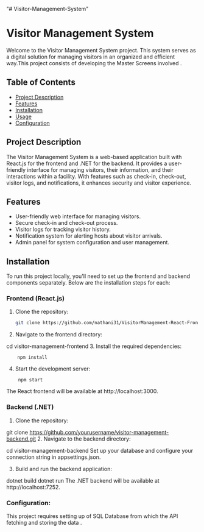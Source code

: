 "# Visitor-Management-System" 
# Visitor Management System

Welcome to the Visitor Management System project. This system serves as a digital solution for managing visitors in an organized and efficient way.This project consists of developing the Master Screens involved .

## Table of Contents

- [Project Description](#project-description)
- [Features](#features)
- [Installation](#installation)
- [Usage](#usage)
- [Configuration](#configuration)



## Project Description

The Visitor Management System is a web-based application built with React.js for the frontend and .NET for the backend. It provides a user-friendly interface for managing visitors, their information, and their interactions within a facility. With features such as check-in, check-out, visitor logs, and notifications, it enhances security and visitor experience.

## Features

- User-friendly web interface for managing visitors.
- Secure check-in and check-out process.
- Visitor logs for tracking visitor history.
- Notification system for alerting hosts about visitor arrivals.
- Admin panel for system configuration and user management.

## Installation

To run this project locally, you'll need to set up the frontend and backend components separately. Below are the installation steps for each:

### Frontend (React.js)

1. Clone the repository:

   ```bash
   git clone https://github.com/nathani31/VisitorManagement-React-Frontend.git

2. Navigate to the frontend directory:


  cd visitor-management-frontend
3. Install the required dependencies:

        npm install
4. Start the development server:

        npm start
The React frontend will be available at http://localhost:3000.


### Backend (.NET)
1. Clone the repository:


 git clone https://github.com/yourusername/visitor-management-backend.git
2. Navigate to the backend directory:

cd visitor-management-backend
Set up your database and configure your connection string in appsettings.json.

3. Build and run the backend application:

dotnet build
dotnet run
The .NET backend will be available at http://localhost:7252.

### Configuration:

 This project requires setting up of SQL Database from which the API fetching and storing the data .

